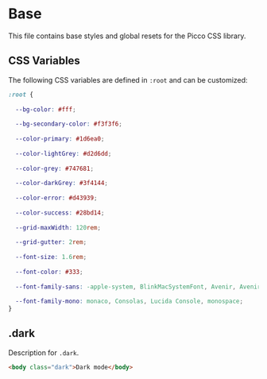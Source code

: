 # Base

This file contains base styles and global resets for the Picco CSS library.

## CSS Variables

The following CSS variables are defined in `:root` and can be customized:

```css
:root {
  
  --bg-color: #fff;
  
  --bg-secondary-color: #f3f3f6;
  
  --color-primary: #1d6ea0;
  
  --color-lightGrey: #d2d6dd;
  
  --color-grey: #747681;
  
  --color-darkGrey: #3f4144;
  
  --color-error: #d43939;
  
  --color-success: #28bd14;
  
  --grid-maxWidth: 120rem;
  
  --grid-gutter: 2rem;
  
  --font-size: 1.6rem;
  
  --font-color: #333;
  
  --font-family-sans: -apple-system, BlinkMacSystemFont, Avenir, Avenir Next, Segoe UI, Roboto, Oxygen, Ubuntu, Cantarell, Fira Sans, Droid Sans, Helvetica Neue, sans-serif;
  
  --font-family-mono: monaco, Consolas, Lucida Console, monospace;
}
```

## .dark

Description for `.dark`.


```html
<body class="dark">Dark mode</body>
```
